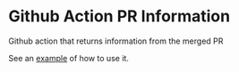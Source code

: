 # Github Action PR Information

Github action that returns information from the merged PR

See an [example](https://github.com/Jeconias/action-pr-information/blob/main/.github/workflows/main.yml) of how to use it.